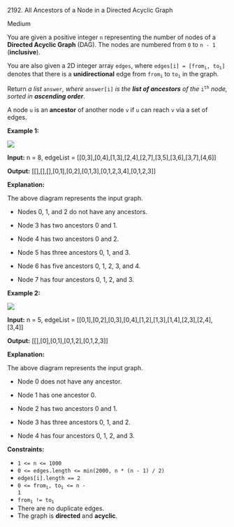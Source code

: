2192\. All Ancestors of a Node in a Directed Acyclic Graph

Medium

You are given a positive integer `n` representing the number of nodes of a **Directed Acyclic Graph** (DAG). The nodes are numbered from `0` to `n - 1` (**inclusive**).

You are also given a 2D integer array `edges`, where <code>edges[i] = [from<sub>i</sub>, to<sub>i</sub>]</code> denotes that there is a **unidirectional** edge from <code>from<sub>i</sub></code> to <code>to<sub>i</sub></code> in the graph.

Return _a list_ `answer`_, where_ `answer[i]` _is the **list of ancestors** of the_ <code>i<sup>th</sup></code> _node, sorted in **ascending order**_.

A node `u` is an **ancestor** of another node `v` if `u` can reach `v` via a set of edges.

**Example 1:**

![](https://assets.leetcode.com/uploads/2019/12/12/e1.png)

**Input:** n = 8, edgeList = [[0,3],[0,4],[1,3],[2,4],[2,7],[3,5],[3,6],[3,7],[4,6]]

**Output:** [[],[],[],[0,1],[0,2],[0,1,3],[0,1,2,3,4],[0,1,2,3]]

**Explanation:**

The above diagram represents the input graph.

- Nodes 0, 1, and 2 do not have any ancestors.

- Node 3 has two ancestors 0 and 1.

- Node 4 has two ancestors 0 and 2.

- Node 5 has three ancestors 0, 1, and 3.

- Node 6 has five ancestors 0, 1, 2, 3, and 4.

- Node 7 has four ancestors 0, 1, 2, and 3. 

**Example 2:**

![](https://assets.leetcode.com/uploads/2019/12/12/e2.png)

**Input:** n = 5, edgeList = [[0,1],[0,2],[0,3],[0,4],[1,2],[1,3],[1,4],[2,3],[2,4],[3,4]]

**Output:** [[],[0],[0,1],[0,1,2],[0,1,2,3]]

**Explanation:**

The above diagram represents the input graph.

- Node 0 does not have any ancestor.

- Node 1 has one ancestor 0.

- Node 2 has two ancestors 0 and 1.

- Node 3 has three ancestors 0, 1, and 2.

- Node 4 has four ancestors 0, 1, 2, and 3. 

**Constraints:**

*   `1 <= n <= 1000`
*   `0 <= edges.length <= min(2000, n * (n - 1) / 2)`
*   `edges[i].length == 2`
*   <code>0 <= from<sub>i</sub>, to<sub>i</sub> <= n - 1</code>
*   <code>from<sub>i</sub> != to<sub>i</sub></code>
*   There are no duplicate edges.
*   The graph is **directed** and **acyclic**.